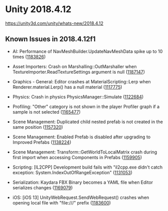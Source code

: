 # Unity 2018.4.12
https://unity3d.com/unity/whats-new/2018.4.12

## Known Issues in 2018.4.12f1

<ul>
<li><p>AI: Performance of NavMeshBuilder.UpdateNavMeshData spike up to 10 times (<a href="https://issuetracker.unity3d.com/issues/performance-of-navmeshbuilder-dot-updatenavmeshdata-spike-up-to-10-times">1183826</a>)</p></li>
<li><p>Asset Importers: Crash on Marshalling::OutMarshaller when TextureImporter.ReadTextureSettings argument is null (<a href="https://issuetracker.unity3d.com/issues/crash-on-marshalling-outmarshaller-when-textureimporter-dot-readtexturesettings-argument-is-null">1187147</a>)</p></li>
<li><p>Graphics - General: Editor crashes at MaterialScripting::Lerp when Renderer.material.Lerp() has a null material (<a href="https://issuetracker.unity3d.com/issues/editor-crashes-at-materialscripting-lerp-when-renderer-dot-material-dot-lerp-has-a-null-material">1117775</a>)</p></li>
<li><p>Physics: Crash in physics PhysicsManager::Simulate (<a href="https://issuetracker.unity3d.com/issues/crash-in-physics-physicsmanager-simulate">1122684</a>)</p></li>
<li><p>Profiling: "Other" category is not shown in the player Profiler graph if a sample is not selected (<a href="https://issuetracker.unity3d.com/issues/other-category-is-not-shown-in-the-player-profiler-graph-if-a-sample-is-not-selected">1165477</a>)</p></li>
<li><p>Scene Management: Duplicated child nested prefab is not created in the same position (<a href="https://issuetracker.unity3d.com/issues/duplicated-child-nested-prefab-is-not-created-in-the-same-position">1157320</a>)</p></li>
<li><p>Scene Management: Enabled Prefab is disabled after upgrading to Improved Prefabs (<a href="https://issuetracker.unity3d.com/issues/enabled-prefab-is-disabled-after-upgrading-to-improved-prefabs">1138224</a>)</p></li>
<li><p>Scene Management: Transform::GetWorldToLocalMatrix  crash during first import when accessing Components in Prefabs (<a href="https://issuetracker.unity3d.com/issues/transform-getworldtolocalmatrix-crash-during-first-import-when-accessing-components-in-prefabs">1159905</a>)</p></li>
<li><p>Scripting: [IL2CPP] Development build fails with "il2cpp.exe didn't catch exception: System.IndexOutOfRangeException" (<a href="https://issuetracker.unity3d.com/issues/il2cpp-development-build-fails-with-il2cpp-dot-exe-didnt-catch-exception-system-dot-indexoutofrangeexception">1131053</a>)</p></li>
<li><p>Serialization: Kaydara FBX Binary becomes a YAML file when Editor serializes changes (<a href="https://issuetracker.unity3d.com/issues/kaydara-fbx-binary-becomes-a-yaml-file-when-editor-serializes-changes">1169079</a>)</p></li>
<li><p>iOS: [iOS 13] UnityWebRequest.SendWebRequest() crashes when opening local file with "file:///" prefix (<a href="https://issuetracker.unity3d.com/issues/ios-13-unitywebrequest-dot-sendwebrequest-crashes-when-opening-local-file-with-file-slash-slash-slash-prefix">1183600</a>)</p></li>
</ul>
